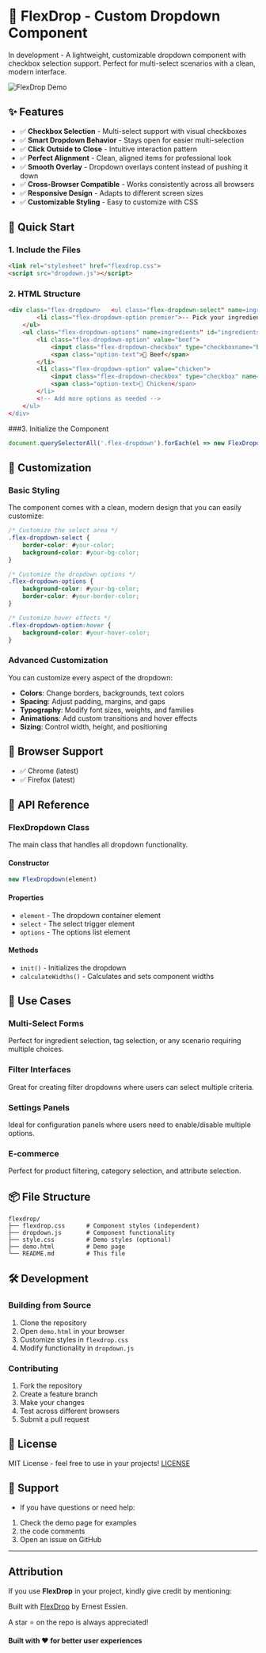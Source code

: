 # 🍔 FlexDrop - Custom Dropdown Component

In development - A lightweight, customizable dropdown component with checkbox selection support. Perfect for multi-select scenarios with a clean, modern interface.

![FlexDrop Demo](./demo_pics/demo1.png)

## ✨ Features

- ✅ **Checkbox Selection** - Multi-select support with visual checkboxes
- ✅ **Smart Dropdown Behavior** - Stays open for easier multi-selection
- ✅ **Click Outside to Close** - Intuitive interaction pattern
- ✅ **Perfect Alignment** - Clean, aligned items for professional look
- ✅ **Smooth Overlay** - Dropdown overlays content instead of pushing it down
- ✅ **Cross-Browser Compatible** - Works consistently across all browsers
- ✅ **Responsive Design** - Adapts to different screen sizes
- ✅ **Customizable Styling** - Easy to customize with CSS

## 🚀 Quick Start

### 1. Include the Files

```html
<link rel="stylesheet" href="flexdrop.css">
<script src="dropdown.js"></script>
```

### 2. HTML Structure

```html
<div class="flex-dropdown>   <ul class="flex-dropdown-select" name=ingredients" id="ingredients">
        <li class="flex-dropdown-option premier">-- Pick your ingredients --</li>
    </ul>
    <ul class="flex-dropdown-options" name=ingredients" id="ingredients">
        <li class="flex-dropdown-option" value="beef">
            <input class="flex-dropdown-checkbox" type="checkboxname="beef" id=beef" value="beef">
            <span class="option-text">🥩 Beef</span>
        </li>
        <li class="flex-dropdown-option" value="chicken">
            <input class="flex-dropdown-checkbox" type="checkbox" name="chicken" id="chicken" value="chicken">
            <span class="option-text>🍗 Chicken</span>
        </li>
        <!-- Add more options as needed -->
    </ul>
</div>
```

###3. Initialize the Component

```javascript
document.querySelectorAll('.flex-dropdown').forEach(el => new FlexDropdown(el));
```

## 🎨 Customization

### Basic Styling

The component comes with a clean, modern design that you can easily customize:

```css
/* Customize the select area */
.flex-dropdown-select {
    border-color: #your-color;
    background-color: #your-bg-color;
}

/* Customize the dropdown options */
.flex-dropdown-options {
    background-color: #your-bg-color;
    border-color: #your-border-color;
}

/* Customize hover effects */
.flex-dropdown-option:hover {
    background-color: #your-hover-color;
}
```

### Advanced Customization

You can customize every aspect of the dropdown:

- **Colors**: Change borders, backgrounds, text colors
- **Spacing**: Adjust padding, margins, and gaps
- **Typography**: Modify font sizes, weights, and families
- **Animations**: Add custom transitions and hover effects
- **Sizing**: Control width, height, and positioning

## 📱 Browser Support

- ✅ Chrome (latest)
- ✅ Firefox (latest)


## 🔧 API Reference

### FlexDropdown Class

The main class that handles all dropdown functionality.

#### Constructor
```javascript
new FlexDropdown(element)
```

#### Properties
- `element` - The dropdown container element
- `select` - The select trigger element
- `options` - The options list element

#### Methods
- `init()` - Initializes the dropdown
- `calculateWidths()` - Calculates and sets component widths

## 🎯 Use Cases

### Multi-Select Forms
Perfect for ingredient selection, tag selection, or any scenario requiring multiple choices.

### Filter Interfaces
Great for creating filter dropdowns where users can select multiple criteria.

### Settings Panels
Ideal for configuration panels where users need to enable/disable multiple options.

### E-commerce
Perfect for product filtering, category selection, and attribute selection.

## 📦 File Structure

```
flexdrop/
├── flexdrop.css      # Component styles (independent)
├── dropdown.js       # Component functionality
├── style.css         # Demo styles (optional)
├── demo.html         # Demo page
└── README.md         # This file
```

## 🛠️ Development

### Building from Source

1. Clone the repository
2. Open `demo.html` in your browser
3. Customize styles in `flexdrop.css`
4. Modify functionality in `dropdown.js`

### Contributing

1. Fork the repository
2. Create a feature branch
3. Make your changes
4. Test across different browsers
5. Submit a pull request

## 📄 License

MIT License - feel free to use in your projects! [LICENSE](./LICENSE)

## 🤝 Support

- If you have questions or need help:
1. Check the demo page for examples
2. the code comments
3. Open an issue on GitHub

---

## Attribution

If you use **FlexDrop** in your project, kindly give credit by mentioning:

 Built with [FlexDrop](https://github.com/Grandkojo/FlexDrop) by Ernest Essien.

A star ⭐ on the repo is always appreciated!

**Built with ❤️ for better user experiences**
